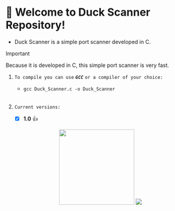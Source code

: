 # 🦆 Welcome to Duck Scanner Repository!

- Duck Scanner is a simple port scanner developed in C.

> [!IMPORTANT]
> Because it is developed in C, this simple port scanner is very fast.

1. `To compile you can use` ***`GCC`*** `or a compiler of your choice:` </br>
    - `gcc Duck_Scanner.c -o Duck_Scanner` </br></br>

2. `Current versions:`
    - [x] **1.0** 👍

<p align="center">
    <img width = 200 src="https://i.pinimg.com/originals/6b/f0/c8/6bf0c8ea5b563be2089d4f92836f719c.gif">
    <img src="banner.png">
</p>
